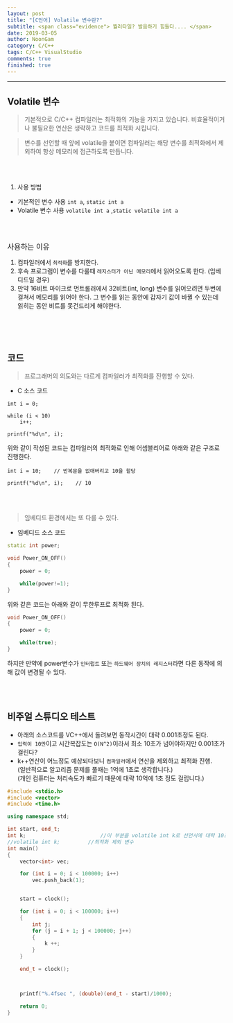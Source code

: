 ```yaml
---
layout: post
title: "[C언어] Volatile 변수란?"
subtitle: <span class="evidence"> 붤러타일? 발음하기 힘들다.... </span>
date: 2019-03-05
author: NoonGam
category: C/C++
tags: C/C++ VisualStudio
comments: true
finished: true
---
```


---

## Volatile 변수

> 기본적으로 C/C++ 컴파일러는 최적화의 기능을 가지고 있습니다. 비효율적이거나 불필요한 연산은 생략하고 코드를 최적화 시킵니다.

> 변수를 선언할 때 앞에 volatile을 붙이면 컴파일러는 해당 변수를 최적화에서 제외하여 항상 메모리에 접근하도록 만듭니다.

<br><br>

1. 사용 방법
- 기본적인 변수 사용 `int a`, `static int a`
- Volatile 변수 사용 `volatile int a` ,`static volatile int a`  

<br><br>

<span class="evidence"><big>사용하는 이유</big></span>
1. 컴파일러에서 `최적화`를 방지한다.
2. 후속 프로그램이 변수를 다룰때 `레지스터가 아닌 메모리`에서 읽어오도록 한다. (임베디드일 경우)
3. 만약 16비트 마이크로 먼트롤러에서 32비트(int, long) 변수를 읽어오려면 두번에 걸쳐서 메모리를 읽어야 한다. 그 변수를 읽는 동안에 갑자기 값이 바뀔 수 있는데 읽히는 동안 비트를 못건드리게 해야한다.


<br><br><br>



## 코드

> 프로그래머의 의도와는 다르게 컴파일러가 최적화를 진행할 수 있다.

- C 소스 코드  

```
int i = 0;

while (i < 10)
    i++;

printf("%d\n", i);
```

위와 같이 작성된 코드는 컴파일러의 최적화로 인해 어셈블리어로 아래와 같은 구조로 진행한다.

```
int i = 10;    // 반복문을 없애버리고 10을 할당

printf("%d\n", i);    // 10
```

<br><br>

> 임베디드 환경에서는 또 다를 수 있다.

- 임베디드 소스 코드

```c++
static int power;

void Power_ON_OFF()
{
    power = 0;

    while(power!=1);    
}
```
위와 같은 코드는 아래와 같이 무한루프로 최적화 된다.

```c++
void Power_ON_OFF()
{
    power = 0;

    while(true);    
}
```

하지만 만약에 power변수가 `인터럽트` 또는 `하드웨어 장치의 레지스터`라면 다른 동작에 의해 값이 변경될 수 있다.

<br><br>

## 비주얼 스튜디오 테스트

- 아래의 소스코드를 VC++에서 돌려보면 동작시간이 대략 0.001초정도 된다.
- `입력이 10만`이고 시간복잡도는 `O(N^2)`이라서 최소 10초가 넘어야하지만 0.001초가 걸린다?
- k++연산이 어느정도 예상되다보니 `컴파일러`에서 연산을 제외하고 최적화 진행.  
(일반적으로 알고리즘 문제를 풀때는 1억에 1초로 생각합니다.)  
(개인 컴퓨터는 처리속도가 빠르기 때문에 대략 10억에 1초 정도 걸립니다.)  

```c++
#include <stdio.h>
#include <vector>
#include <time.h>

using namespace std;

int start, end_t;
int k;                        //이 부분을 volatile int k로 선언시에 대략 10초 소요.
//volatile int k;         //최적화 제외 변수
int main()
{
	vector<int> vec;

	for (int i = 0; i < 100000; i++)
		vec.push_back(1);


	start = clock();

	for (int i = 0; i < 100000; i++)
	{
		int j;
		for (j = i + 1; j < 100000; j++)
		{
			k ++;
		}
	}

	end_t = clock();



	printf("%.4fsec ", (double)(end_t - start)/1000);

	return 0;
}
```

<br><br><br>
